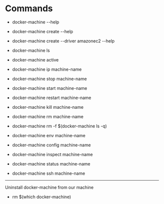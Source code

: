 
# Commands

* docker-machine --help

* docker-machine create --help

* docker-machine create --driver amazonec2 --help

* docker-machine ls

* docker-machine active

* docker-machine ip machine-name

* docker-machine stop machine-name

* docker-machine start machine-name

* docker-machine restart machine-name

* docker-machine kill machine-name

* docker-machine rm machine-name

* docker-machine rm -f $(docker-machine ls -q)

* docker-machine env machine-name

* docker-machine config machine-name

* docker-machine inspect machine-name

* docker-machine status machine-name

* docker-machine ssh machine-name

---

Uninstall docker-machine from our machine

* rm $(which docker-machine)


